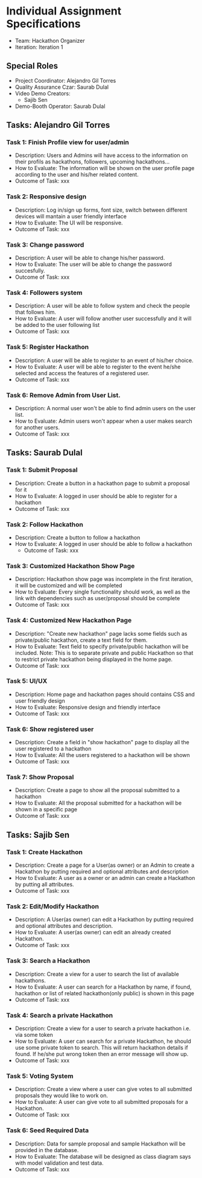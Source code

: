 # Individual Assignment Specifications

- Team: Hackathon Organizer
- Iteration: Iteration 1

## Special Roles

- Project Coordinator: Alejandro Gil Torres 
- Quality Assurance Czar: Saurab Dulal
- Video Demo Creators:
  - Sajib Sen
- Demo-Booth Operator: Saurab Dulal

## Tasks: Alejandro Gil Torres

### Task 1: Finish Profile view for user/admin
- Description: Users and Admins will have access to the information on their profils as hackathons, followers, upcoming hackathons...
- How to Evaluate: The information will be shown on the user profile page according to the user and his/her related content.
- Outcome of Task: xxx 

### Task 2: Responsive design
- Description: Log in/sign up forms, font size, switch between different devices will mantain a user friendly interface
- How to Evaluate: The UI will be responsive.
- Outcome of Task: xxx

### Task 3: Change password
- Description: A user will be able to change his/her password.
- How to Evaluate: The user will be able to change the password succesfully.
- Outcome of Task: xxx

### Task 4: Followers system
- Description: A user will be able to follow system and check the people that follows him.
- How to Evaluate: A user will follow another user successfully and it will be added to the user following list
- Outcome of Task: xxx

### Task 5: Register Hackathon
- Description: A user will be able to register to an event of his/her choice.
- How to Evaluate: A user will be able to register to the event he/she selected and access the features of a registered user.
- Outcome of Task: xxx

### Task 6: Remove Admin from User List.
- Description: A normal user won't be able to find admin users on the user list.
- How to Evaluate: Admin users won't appear when a user makes search for another users.
- Outcome of Task: xxx


## Tasks: Saurab Dulal

### Task 1: Submit Proposal
- Description: Create a button in a hackathon page to submit a proposal for it
- How to Evaluate: A logged in user should be able to register for a hackathon
- Outcome of Task: xxx

### Task 2: Follow Hackathon
- Description: Create a button to follow a hackathon
- How to Evaluate: A logged in user should be able to follow a hackathon
    - Outcome of Task: xxx

### Task 3: Customized Hackathon Show Page
- Description: Hackathon show page was incomplete in the first iteration, it will be customized and will be completed
- How to Evaluate: Every single functionality should work, as well as the link with dependencies such as user/proposal should be complete
- Outcome of Task: xxx

### Task 4: Customized New Hackathon Page
- Description: "Create new hackathon" page lacks some fields such as private/public hackathon, create a text field for them.  
- How to Evaluate: Text field to specify private/public hackathon will be included. Note: This is to separate private and public Hackathon so that to restrict private hackathon being displayed in the home page. 
- Outcome of Task: xxx

### Task 5: UI/UX
- Description: Home page and hackathon pages should contains CSS and user friendly design
- How to Evaluate: Responsive design and friendly interface
- Outcome of Task: xxx

### Task 6: Show registered user
- Description: Create a field in "show hackathon" page to display all the user registered to a hackathon
- How to Evaluate: All the users registered to a hackathon will be shown
- Outcome of Task: xxx

### Task 7: Show Proposal
- Description: Create a page to show all the proposal submitted to a hackathon
- How to Evaluate: All the proposal submitted for a hackathon will be shown in a specific page
- Outcome of Task: xxx


## Tasks: Sajib Sen

### Task 1: Create Hackathon 
- Description: Create a page for a User(as owner) or an Admin to create a Hackathon by putting required and optional attributes and description
- How to Evaluate: A user as a owner or an admin can create a Hackathon by putting all attributes.
- Outcome of Task: xxx

### Task 2: Edit/Modify Hackathon 
- Description: A User(as owner) can edit a Hackathon by putting required and optional attributes and description.
- How to Evaluate: A user(as owner) can edit an already created Hackathon.
- Outcome of Task: xxx

### Task 3: Search a Hackathon
- Description: Create a view for a user to search the list of available hackathons. 
- How to Evaluate: A user can search for a Hackathon by name, if found, hackathon or list of related hackathon(only public) is shown in this page
- Outcome of Task: xxx

### Task 4: Search a private Hackathon
- Description: Create a view for a user to search a private hackathon i.e. via some token
- How to Evaluate: A user can search for a private Hackathon, he should use some private token to search. This will return hackathon details if found. If he/she put wrong token then an error message will show up.
- Outcome of Task: xxx

### Task 5: Voting System
- Description: Create a view where a user can give votes to all submitted proposals they would like to work on.
- How to Evaluate: A user can give vote to all submitted proposals for a Hackathon.
- Outcome of Task: xxx

### Task 6: Seed Required Data
- Description: Data for sample proposal and sample Hackathon will be provided in the database.
- How to Evaluate: The database will be designed as class diagram says with model validation and test data.
- Outcome of Task: xxx
